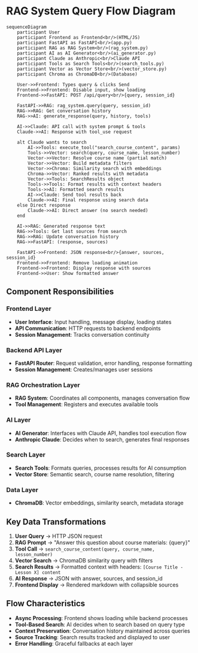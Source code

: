 # RAG System Query Flow Diagram

```mermaid
sequenceDiagram
    participant User
    participant Frontend as Frontend<br/>(HTML/JS)
    participant FastAPI as FastAPI<br/>(app.py)
    participant RAG as RAG System<br/>(rag_system.py)
    participant AI as AI Generator<br/>(ai_generator.py)
    participant Claude as Anthropic<br/>Claude API
    participant Tools as Search Tools<br/>(search_tools.py)
    participant Vector as Vector Store<br/>(vector_store.py)
    participant Chroma as ChromaDB<br/>(Database)

    User->>Frontend: Types query & clicks Send
    Frontend->>Frontend: Disable input, show loading
    Frontend->>FastAPI: POST /api/query<br/>{query, session_id}
    
    FastAPI->>RAG: rag_system.query(query, session_id)
    RAG->>RAG: Get conversation history
    RAG->>AI: generate_response(query, history, tools)
    
    AI->>Claude: API call with system prompt & tools
    Claude->>AI: Response with tool_use request
    
    alt Claude wants to search
        AI->>Tools: execute_tool("search_course_content", params)
        Tools->>Vector: search(query, course_name, lesson_number)
        Vector->>Vector: Resolve course name (partial match)
        Vector->>Vector: Build metadata filters
        Vector->>Chroma: Similarity search with embeddings
        Chroma->>Vector: Ranked results with metadata
        Vector->>Tools: SearchResults object
        Tools->>Tools: Format results with context headers
        Tools->>AI: Formatted search results
        AI->>Claude: Send tool results back
        Claude->>AI: Final response using search data
    else Direct response
        Claude->>AI: Direct answer (no search needed)
    end
    
    AI->>RAG: Generated response text
    RAG->>Tools: Get last sources from search
    RAG->>RAG: Update conversation history
    RAG->>FastAPI: (response, sources)
    
    FastAPI->>Frontend: JSON response<br/>{answer, sources, session_id}
    Frontend->>Frontend: Remove loading animation
    Frontend->>Frontend: Display response with sources
    Frontend->>User: Show formatted answer
```

## Component Responsibilities

### Frontend Layer
- **User Interface**: Input handling, message display, loading states
- **API Communication**: HTTP requests to backend endpoints
- **Session Management**: Tracks conversation continuity

### Backend API Layer  
- **FastAPI Router**: Request validation, error handling, response formatting
- **Session Management**: Creates/manages user sessions

### RAG Orchestration Layer
- **RAG System**: Coordinates all components, manages conversation flow
- **Tool Management**: Registers and executes available tools

### AI Layer
- **AI Generator**: Interfaces with Claude API, handles tool execution flow
- **Anthropic Claude**: Decides when to search, generates final responses

### Search Layer
- **Search Tools**: Formats queries, processes results for AI consumption  
- **Vector Store**: Semantic search, course name resolution, filtering

### Data Layer
- **ChromaDB**: Vector embeddings, similarity search, metadata storage

## Key Data Transformations

1. **User Query** → HTTP JSON request
2. **RAG Prompt** → "Answer this question about course materials: {query}"
3. **Tool Call** → `search_course_content(query, course_name, lesson_number)`
4. **Vector Search** → ChromaDB similarity query with filters
5. **Search Results** → Formatted context with headers: `[Course Title - Lesson X] content`
6. **AI Response** → JSON with answer, sources, and session_id
7. **Frontend Display** → Rendered markdown with collapsible sources

## Flow Characteristics

- **Async Processing**: Frontend shows loading while backend processes
- **Tool-Based Search**: AI decides when to search based on query type
- **Context Preservation**: Conversation history maintained across queries  
- **Source Tracking**: Search results tracked and displayed to user
- **Error Handling**: Graceful fallbacks at each layer